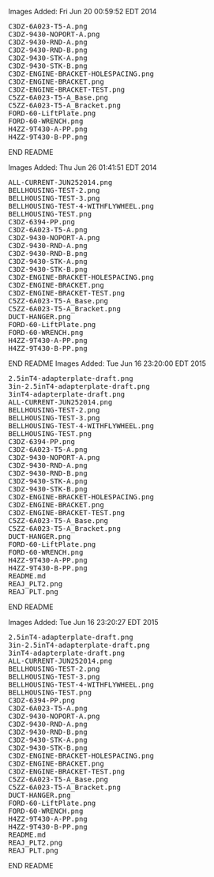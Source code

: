Images Added: Fri Jun 20 00:59:52 EDT 2014
<pre>
C3DZ-6A023-T5-A.png
C3DZ-9430-NOPORT-A.png
C3DZ-9430-RND-A.png
C3DZ-9430-RND-B.png
C3DZ-9430-STK-A.png
C3DZ-9430-STK-B.png
C3DZ-ENGINE-BRACKET-HOLESPACING.png
C3DZ-ENGINE-BRACKET.png
C3DZ-ENGINE-BRACKET-TEST.png
C5ZZ-6A023-T5-A_Base.png
C5ZZ-6A023-T5-A_Bracket.png
FORD-60-LiftPlate.png
FORD-60-WRENCH.png
H4ZZ-9T430-A-PP.png
H4ZZ-9T430-B-PP.png
</pre>
END README

Images Added: Thu Jun 26 01:41:51 EDT 2014
<pre>
ALL-CURRENT-JUN252014.png
BELLHOUSING-TEST-2.png
BELLHOUSING-TEST-3.png
BELLHOUSING-TEST-4-WITHFLYWHEEL.png
BELLHOUSING-TEST.png
C3DZ-6394-PP.png
C3DZ-6A023-T5-A.png
C3DZ-9430-NOPORT-A.png
C3DZ-9430-RND-A.png
C3DZ-9430-RND-B.png
C3DZ-9430-STK-A.png
C3DZ-9430-STK-B.png
C3DZ-ENGINE-BRACKET-HOLESPACING.png
C3DZ-ENGINE-BRACKET.png
C3DZ-ENGINE-BRACKET-TEST.png
C5ZZ-6A023-T5-A_Base.png
C5ZZ-6A023-T5-A_Bracket.png
DUCT-HANGER.png
FORD-60-LiftPlate.png
FORD-60-WRENCH.png
H4ZZ-9T430-A-PP.png
H4ZZ-9T430-B-PP.png
</pre>
END README
Images Added: Tue Jun 16 23:20:00 EDT 2015
<pre>
2.5inT4-adapterplate-draft.png
3in-2.5inT4-adapterplate-draft.png
3inT4-adapterplate-draft.png
ALL-CURRENT-JUN252014.png
BELLHOUSING-TEST-2.png
BELLHOUSING-TEST-3.png
BELLHOUSING-TEST-4-WITHFLYWHEEL.png
BELLHOUSING-TEST.png
C3DZ-6394-PP.png
C3DZ-6A023-T5-A.png
C3DZ-9430-NOPORT-A.png
C3DZ-9430-RND-A.png
C3DZ-9430-RND-B.png
C3DZ-9430-STK-A.png
C3DZ-9430-STK-B.png
C3DZ-ENGINE-BRACKET-HOLESPACING.png
C3DZ-ENGINE-BRACKET.png
C3DZ-ENGINE-BRACKET-TEST.png
C5ZZ-6A023-T5-A_Base.png
C5ZZ-6A023-T5-A_Bracket.png
DUCT-HANGER.png
FORD-60-LiftPlate.png
FORD-60-WRENCH.png
H4ZZ-9T430-A-PP.png
H4ZZ-9T430-B-PP.png
README.md
REAJ_PLT2.png
REAJ_PLT.png
</pre>
END README

Images Added: Tue Jun 16 23:20:27 EDT 2015
<pre>
2.5inT4-adapterplate-draft.png
3in-2.5inT4-adapterplate-draft.png
3inT4-adapterplate-draft.png
ALL-CURRENT-JUN252014.png
BELLHOUSING-TEST-2.png
BELLHOUSING-TEST-3.png
BELLHOUSING-TEST-4-WITHFLYWHEEL.png
BELLHOUSING-TEST.png
C3DZ-6394-PP.png
C3DZ-6A023-T5-A.png
C3DZ-9430-NOPORT-A.png
C3DZ-9430-RND-A.png
C3DZ-9430-RND-B.png
C3DZ-9430-STK-A.png
C3DZ-9430-STK-B.png
C3DZ-ENGINE-BRACKET-HOLESPACING.png
C3DZ-ENGINE-BRACKET.png
C3DZ-ENGINE-BRACKET-TEST.png
C5ZZ-6A023-T5-A_Base.png
C5ZZ-6A023-T5-A_Bracket.png
DUCT-HANGER.png
FORD-60-LiftPlate.png
FORD-60-WRENCH.png
H4ZZ-9T430-A-PP.png
H4ZZ-9T430-B-PP.png
README.md
REAJ_PLT2.png
REAJ_PLT.png
</pre>
END README


